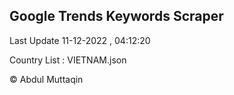 

## Google Trends Keywords Scraper 
 
Last Update 11-12-2022 , 04:12:20

Country List :
VIETNAM.json



© Abdul Muttaqin 
